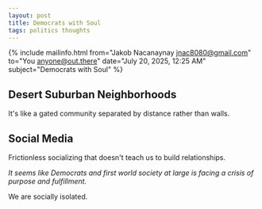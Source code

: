 ```yaml
---
layout: post
title: Democrats with Soul
tags: politics thoughts
---
```


{% include mailinfo.html from="Jakob Nacanaynay <jnac8080@gmail.com>" to="You <anyone@out.there>" date="July 20, 2025, 12:25 AM" subject="Democrats with Soul" %}

## Desert Suburban Neighborhoods

It's like a gated community separated by distance rather than walls.

## Social Media

Frictionless socializing that doesn't teach us to build relationships.

*It seems like Democrats and first world society at large is facing a crisis of purpose and fulfillment.*

We are socially isolated.
